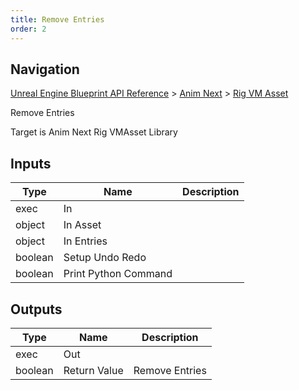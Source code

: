 ```yaml
---
title: Remove Entries
order: 2
---
```

## Navigation

[Unreal Engine Blueprint API Reference](https://dev.epicgames.com/documentation/en-us/unreal-engine/BlueprintAPI) > [Anim Next](https://dev.epicgames.com/documentation/en-us/unreal-engine/BlueprintAPI/AnimNext) > [Rig VM Asset](https://dev.epicgames.com/documentation/en-us/unreal-engine/BlueprintAPI/AnimNext/RigVMAsset)

Remove Entries

Target is Anim Next Rig VMAsset Library

## Inputs

| Type | Name | Description |
| --- | --- | --- |
| exec | In |  |
| object | In Asset |  |
| object | In Entries |  |
| boolean | Setup Undo Redo |  |
| boolean | Print Python Command |  |

## Outputs

| Type | Name | Description |
| --- | --- | --- |
| exec | Out |  |
| boolean | Return Value | Remove Entries |
